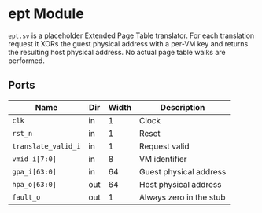 # ept Module

`ept.sv` is a placeholder Extended Page Table translator. For each
translation request it XORs the guest physical address with a per-VM key
and returns the resulting host physical address. No actual page table
walks are performed.

## Ports

| Name | Dir | Width | Description |
|------|-----|-------|-------------|
| `clk` | in | 1 | Clock |
| `rst_n` | in | 1 | Reset |
| `translate_valid_i` | in | 1 | Request valid |
| `vmid_i[7:0]` | in | 8 | VM identifier |
| `gpa_i[63:0]` | in | 64 | Guest physical address |
| `hpa_o[63:0]` | out | 64 | Host physical address |
| `fault_o` | out | 1 | Always zero in the stub |
